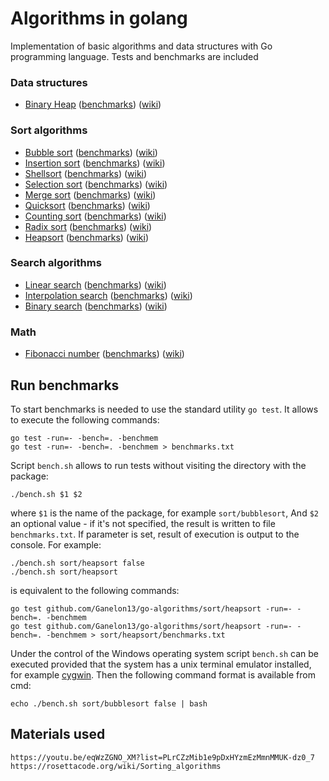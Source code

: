 Algorithms in golang
====================

Implementation of basic algorithms and data structures with Go programming language. Tests and benchmarks are included

### Data structures

* [Binary Heap](/structures/binaryheap) ([benchmarks](/structures/binaryheap/benchmarks.txt)) ([wiki](https://en.wikipedia.org/wiki/Binary_heap))

### Sort algorithms

* [Bubble sort](/sort/bubblesort) ([benchmarks](/sort/bubblesort/benchmarks.txt)) ([wiki](https://en.wikipedia.org/wiki/Bubble_sort))
* [Insertion sort](/sort/insertionsort) ([benchmarks](/sort/insertionsort/benchmarks.txt)) ([wiki](https://en.wikipedia.org/wiki/Insertion_sort))
* [Shellsort](/sort/shellsort) ([benchmarks](/sort/shellsort/benchmarks.txt)) ([wiki](https://en.wikipedia.org/wiki/Shellsort))
* [Selection sort](/sort/selectionsort) ([benchmarks](/sort/selectionsort/benchmarks.txt)) ([wiki](https://en.wikipedia.org/wiki/Selection_sort))
* [Merge sort](/sort/mergesort) ([benchmarks](/sort/mergesort/benchmarks.txt)) ([wiki](https://en.wikipedia.org/wiki/Merge_sort))
* [Quicksort](/sort/quicksort) ([benchmarks](/sort/quicksort/benchmarks.txt)) ([wiki](https://en.wikipedia.org/wiki/Quicksort))
* [Counting sort](/sort/countingsort) ([benchmarks](/sort/countingsort/benchmarks.txt)) ([wiki](https://en.wikipedia.org/wiki/Counting_sort))
* [Radix sort](/sort/radixsort) ([benchmarks](/sort/radixsort/benchmarks.txt)) ([wiki](https://en.wikipedia.org/wiki/Radix_sort))
* [Heapsort](/sort/heapsort) ([benchmarks](/sort/heapsort/benchmarks.txt)) ([wiki](https://en.wikipedia.org/wiki/Heapsort))

### Search algorithms

* [Linear search](/search/linearsearch) ([benchmarks](/search/linearsearch/benchmarks.txt)) ([wiki](https://en.wikipedia.org/wiki/Linear_search))
* [Interpolation search](/search/interpolationsearch) ([benchmarks](/search/interpolationsearch/benchmarks.txt)) ([wiki](https://en.wikipedia.org/wiki/Interpolation_search))
* [Binary search](/search/binarysearch) ([benchmarks](/search/binarysearch/benchmarks.txt)) ([wiki](https://en.wikipedia.org/wiki/Binary_search_algorithm))

### Math

* [Fibonacci number](/math/fibonacci) ([benchmarks](/math/fibonacci/benchmarks.txt)) ([wiki](https://en.wikipedia.org/wiki/Fibonacci_number))

## Run benchmarks

To start benchmarks is needed to use the standard utility `go test`. It allows to execute the following commands:

    go test -run=- -bench=. -benchmem
    go test -run=- -bench=. -benchmem > benchmarks.txt

Script `bench.sh` allows to run tests without visiting the directory with the package:

    ./bench.sh $1 $2

where `$1` is the name of the package, for example `sort/bubblesort`, And `$2` an optional value - if it's not
specified, the result is written to file `benchmarks.txt`. If parameter is set, result of execution is output
to the console. For example:

    ./bench.sh sort/heapsort false
    ./bench.sh sort/heapsort

is equivalent to the following commands:

    go test github.com/Ganelon13/go-algorithms/sort/heapsort -run=- -bench=. -benchmem
    go test github.com/Ganelon13/go-algorithms/sort/heapsort -run=- -bench=. -benchmem > sort/heapsort/benchmarks.txt

Under the control of the Windows operating system script `bench.sh` can be executed provided that the system has a
unix terminal emulator installed, for example [cygwin](https://www.cygwin.com/). Then the following command format is
available from cmd:

    echo ./bench.sh sort/bubblesort false | bash

## Materials used

    https://youtu.be/eqWzZGNO_XM?list=PLrCZzMib1e9pDxHYzmEzMmnMMUK-dz0_7
    https://rosettacode.org/wiki/Sorting_algorithms